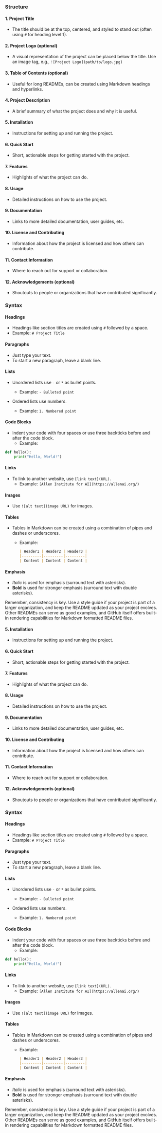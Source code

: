 ### Structure

#### 1. Project Title
- The title should be at the top, centered, and styled to stand out (often using `#` for heading level 1).

#### 2. Project Logo (optional)
- A visual representation of the project can be placed below the title. Use an image tag, e.g., `![Project Logo](path/to/logo.jpg)`

#### 3. Table of Contents (optional)
- Useful for long READMEs, can be created using Markdown headings and hyperlinks.

#### 4. Project Description
- A brief summary of what the project does and why it is useful.

#### 5. Installation
- Instructions for setting up and running the project.

#### 6. Quick Start
- Short, actionable steps for getting started with the project.

#### 7. Features
- Highlights of what the project can do.

#### 8. Usage
- Detailed instructions on how to use the project.

#### 9. Documentation
- Links to more detailed documentation, user guides, etc.

#### 10. License and Contributing
- Information about how the project is licensed and how others can contribute.

#### 11. Contact Information
- Where to reach out for support or collaboration.

#### 12. Acknowledgements (optional)
- Shoutouts to people or organizations that have contributed significantly.

### Syntax

#### Headings
- Headings like section titles are created using `#` followed by a space.
- Example: `# Project Title`

#### Paragraphs
- Just type your text.
- To start a new paragraph, leave a blank line.

#### Lists
- Unordered lists use `-` or `*` as bullet points.
  - Example: `- Bulleted point`

- Ordered lists use numbers.
  - Example: `1. Numbered point`

#### Code Blocks
- Indent your code with four spaces or use three backticks before and after the code block.
  - Example:
```python
def hello():
    print("Hello, World!")
```

#### Links
- To link to another website, use `[link text](URL)`.
  - Example: `[Allen Institute for AI](https://allenai.org/)`

#### Images
- Use `![alt text](image URL)` for images.

#### Tables
- Tables in Markdown can be created using a combination of pipes and dashes or underscores.
  - Example:

    ```markdown
    | Header1 | Header2 | Header3 |
    |---------|---------|---------|
    | Content | Content | Content |
    ```

#### Emphasis
- *Italic* is used for emphasis (surround text with asterisks).
- **Bold** is used for stronger emphasis (surround text with double asterisks).

Remember, consistency is key. Use a style guide if your project is part of a larger organization, and keep the README updated as your project evolves. Other READMEs can serve as good examples, and GitHub itself offers built-in rendering capabilities for Markdown formatted README files.
#### 5. Installation
- Instructions for setting up and running the project.

#### 6. Quick Start
- Short, actionable steps for getting started with the project.

#### 7. Features
- Highlights of what the project can do.

#### 8. Usage
- Detailed instructions on how to use the project.

#### 9. Documentation
- Links to more detailed documentation, user guides, etc.

#### 10. License and Contributing
- Information about how the project is licensed and how others can contribute.

#### 11. Contact Information
- Where to reach out for support or collaboration.

#### 12. Acknowledgements (optional)
- Shoutouts to people or organizations that have contributed significantly.

### Syntax

#### Headings
- Headings like section titles are created using `#` followed by a space.
- Example: `# Project Title`

#### Paragraphs
- Just type your text.
- To start a new paragraph, leave a blank line.

#### Lists
- Unordered lists use `-` or `*` as bullet points.
  - Example: `- Bulleted point`

- Ordered lists use numbers.
  - Example: `1. Numbered point`

#### Code Blocks
- Indent your code with four spaces or use three backticks before and after the code block.
  - Example:
```python
def hello():
    print("Hello, World!")
```

#### Links
- To link to another website, use `[link text](URL)`.
  - Example: `[Allen Institute for AI](https://allenai.org/)`

#### Images
- Use `![alt text](image URL)` for images.

#### Tables
- Tables in Markdown can be created using a combination of pipes and dashes or underscores.
  - Example:

    ```markdown
    | Header1 | Header2 | Header3 |
    |---------|---------|---------|
    | Content | Content | Content |
    ```

#### Emphasis
- *Italic* is used for emphasis (surround text with asterisks).
- **Bold** is used for stronger emphasis (surround text with double asterisks).

Remember, consistency is key. Use a style guide if your project is part of a larger organization, and keep the README updated as your project evolves. Other READMEs can serve as good examples, and GitHub itself offers built-in rendering capabilities for Markdown formatted README files.

